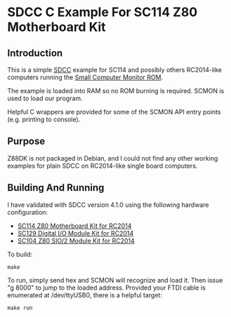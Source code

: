 # SDCC C Example For SC114 Z80 Motherboard Kit

## Introduction
This is a simple [SDCC](http://sdcc.sourceforge.net/) example for SC114 and possibly others RC2014-like computers running the [Small Computer Monitor ROM](https://smallcomputercentral.wordpress.com/small-computer-monitor/).

The example is loaded into RAM so no ROM burning is required. SCMON is used to load our program.

Helpful C wrappers are provided for some of the SCMON API entry points (e.g. printing to console).

## Purpose
Z88DK is not packaged in Debian, and I could not find any other working examples for plain SDCC on RC2014-like single board computers.

## Building And Running
I have validated with SDCC version 4.1.0 using the following hardware configuration:

 * [SC114 Z80 Motherboard Kit for RC2014](https://smallcomputercentral.wordpress.com/sc114-documentation/)
 * [SC129 Digital I/O Module Kit for RC2014](https://smallcomputercentral.wordpress.com/sc129-digital-i-o-rc2014/)
 * [SC104 Z80 SIO/2 Module Kit for RC2014](https://smallcomputercentral.wordpress.com/sc114-documentation/)


To build:

	make

To run, simply send hex and SCMON will recognize and load it. Then issue "g 8000" to jump to the loaded address. Provided your FTDI cable is enumerated at /dev/ttyUSB0, there is a helpful target:

	make run
